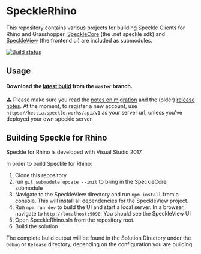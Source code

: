 # SpeckleRhino
This repository contains various projects for building Speckle Clients for Rhino and Grasshopper.
[SpeckleCore](https://github.com/speckleworks/SpeckleCore) (the .net speckle sdk) and [SpeckleView](https://github.com/speckleworks/SpeckleView) (the frontend ui) are included as submodules.

[![Build status](https://ci.appveyor.com/api/projects/status/mtfs3owdpy72yuh3/branch/master?svg=true)](https://ci.appveyor.com/project/SpeckleWorks/specklerhino/branch/master)

## Usage

#### Download the [latest build](https://ci.appveyor.com/api/projects/SpeckleWorks/SpeckleRhino/artifacts/specklerhino.rhi?branch=master&job=Configuration%3DRelease) from the `master` branch.

⚠️ Please make  sure you read the [notes on migration](https://speckle.works/log/versionone/#migration-testing) and the (older) [release notes](https://speckle.works/log/specklerhinoplugin/). At the moment, to register a new account, use `https://hestia.speckle.works/api/v1` as your server url, unless you've deployed your own speckle server. 

## Building Speckle for Rhino

Speckle for Rhino is developed with Visual Studio 2017.

In order to build Speckle for Rhino:

1. Clone this repository
2. run `git submodule update --init` to bring in the SpeckleCore submodule
3. Navigate to the SpeckleView directory and run `npm install` from a console. This will install all dependencies for the SpeckleView project.
4. Run `npm run dev` to build the UI and start a local server.
In a browser, navigate to `http://localhost:9090`. You should see the SpeckleView UI
5. Open SpeckleRhino.sln from the repository root.
6. Build the solution

The complete build output will be found in the Solution Directory under the `Debug` or `Release` directory, depending on the configuration you are building.
